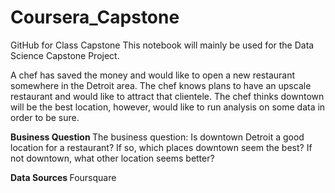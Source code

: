 # Coursera_Capstone
GitHub for Class Capstone
This notebook will mainly be used for the Data Science Capstone Project.

A chef has saved the money and would like to open a new restaurant somewhere in the Detroit area.  The chef knows plans to have an upscale restaurant and would like to attract that clientele. The chef thinks downtown will be the best location, however, would like to run analysis on some data in order to be sure.  

<b> Business Question </b>
The business question: Is downtown Detroit a good location for a restaurant?  If so, which places downtown seem the best?  If not downtown, what other location seems better?

<b> Data Sources </b> 
Foursquare 
